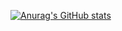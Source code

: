 [![Anurag's GitHub stats](https://github-readme-stats.vercel.app/api?username=Fullsize&count_private=true)](https://github.com/anuraghazra/github-readme-stats)
